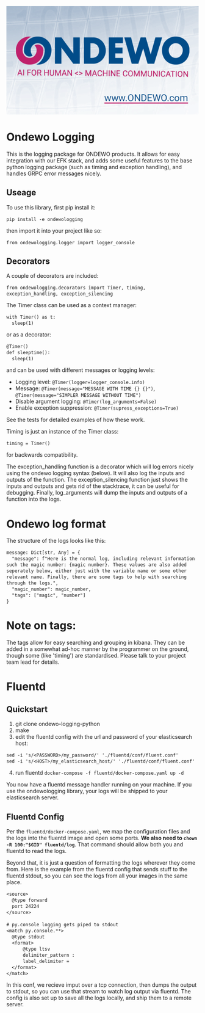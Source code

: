 ![Logo](https://raw.githubusercontent.com/ondewo/ondewo-logos/master/github/ondewo_logo_github_2.png)

# Ondewo Logging

This is the logging package for ONDEWO products. It allows for easy integration with our EFK stack, and adds some useful features to the base python logging package (such as timing and exception handling), and handles GRPC error messages nicely.

## Useage

To use this library, first pip install it:
```
pip install -e ondewologging
```

then import it into your project like so:
```
from ondewologging.logger import logger_console
```

## Decorators

A couple of decorators are included:
```
from ondewologging.decorators import Timer, timing, exception_handling, exception_silencing
```

The Timer class can be used as a context manager:
```
with Timer() as t:
  sleep(1)
```

or as a decorator:
```
@Timer()
def sleeptime():
  sleep(1)
```
and can be used with different messages or logging levels:
* Logging level: `@Timer(logger=logger_console.info)`
* Message: `@Timer(message="MESSAGE WITH TIME {} {}")`, `@Timer(message="SIMPLER MESSAGE WITHOUT TIME")`
* Disable argument logging: `@Timer(log_arguments=False)`
* Enable exception suppression: `@Timer(supress_exceptions=True)`

See the tests for detailed examples of how these work.

Timing is just an instance of the Timer class:
```
timing = Timer()
```
for backwards compatibility.

The exception_handling function is a decorator which will log errors nicely using the ondewo logging syntax (below). It will also log the inputs and outputs of the function. The exception_silencing function just shows the inputs and outputs and gets rid of the stacktrace, it can be useful for debugging. Finally, log_arguments will dump the inputs and outputs of a function into the logs.


# Ondewo log format

The structure of the logs looks like this:
```
message: Dict[str, Any] = {
  "message": f"Here is the normal log, including relevant information such the magic number: {magic number}. These values are also added seperately below, either just with the variable name or some other relevant name. Finally, there are some tags to help with searching through the logs.",
  "magic_number": magic_number,
  "tags": ["magic", "number"]
}
```

# Note on tags:

The tags allow for easy searching and grouping in kibana. They can be added in a somewhat ad-hoc manner by the programmer on the ground, though some (like 'timing') are standardised. Please talk to your project team lead for details.

# Fluentd

## Quickstart

1) git clone ondewo-logging-python
2) make
3) edit the fluentd config with the url and password of your elasticsearch host:
```
sed -i 's/<PASSWORD>/my_password/' './fluentd/conf/fluent.conf'
sed -i 's/<HOST>/my_elasticsearch_host/' './fluentd/conf/fluent.conf'
```
4) run fluentd `docker-compose -f fluentd/docker-compose.yaml up -d`

You now have a fluentd message handler running on your machine. If you use the ondewologging library, your logs will be shipped to your elasticsearch server.

## Fluentd Config

Per the `fluentd/docker-compose.yaml`, we map the configuration files and the logs into the fluentd image and open some ports. **We also need to `chown -R 100:"$GID" fluentd/log`**. That command should allow both you and fluentd to read the logs.

Beyond that, it is just a question of formatting the logs wherever they come from. Here is the example from the fluentd config that sends stuff to the fluentd stdout, so you can see the logs from all your images in the same place.
```
<source>
  @type forward
  port 24224
</source>

# py.console logging gets piped to stdout
<match py.console.**>
  @type stdout
  <format>
      @type ltsv
      delimiter_pattern :
      label_delimiter =
  </format>
</match>

```

In this conf, we recieve imput over a tcp connection, then dumps the output to stdout, so you can use that stream to watch log output via fluentd. The config is also set up to save all the logs locally, and ship them to a remote server.
